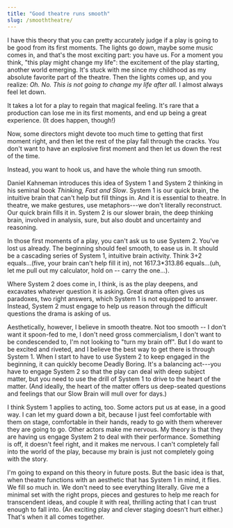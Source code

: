 ```yaml
---
title: "Good theatre runs smooth"
slug: /smooththeatre/
---
```


I have this theory that you can pretty accurately judge if a play is going to be good from its first moments. The lights go down, maybe some music comes in, and that's the most exciting part: you have us. For a moment you think, "this play might change my life": the excitement of the play starting, another world emerging. It's stuck with me since my childhood as my absolute favorite part of the theatre. Then the lights comes up, and you realize: _Oh. No. This is not going to change my life after all._ I almost always feel let down.

It takes a lot for a play to regain that magical feeling. It's rare that a production can lose me in its first moments, and end up being a great experience. (It does happen, though!)

Now, some directors might devote too much time to getting that first moment right, and then let the rest of the play fall through the cracks. You don't want to have an explosive first moment and then let us down the rest of the time.

Instead, you want to hook us, and have the whole thing run smooth.

Daniel Kahneman introduces this idea of System 1 and System 2 thinking in his seminal book _Thinking, Fast and Slow_. System 1 is our quick brain, the intuitive brain that can't help but fill things in. And it is essential to theatre. In theatre, we make gestures, use metaphors---we don't literally reconstruct. Our quick brain fills it in. System 2 is our slower brain, the deep thinking brain, involved in analysis, sure, but also doubt and uncertainty and reasoning.

In those first moments of a play, you can't ask us to use System 2. You've lost us already. The beginning should feel smooth, to ease us in. It should be a cascading series of System 1, intuitive brain activity. Think 3+2 equals...(five, your brain can't help fill it in), not 1617.3\*313.86 equals...(uh, let me pull out my calculator, hold on -- carry the one...).

Where System 2 does come in, I think, is as the play deepens, and excavates whatever question it is asking. Great drama often gives us paradoxes, two right answers, which System 1 is not equipped to answer. Instead, System 2 must engage to help us reason through the difficult questions the drama is asking of us.

Aesthetically, however, I believe in smooth theatre. Not too smooth -- I don't want it spoon-fed to me, I don't need gross commercialism, I don't want to be condescended to, I'm not looking to "turn my brain off". But I do want to be excited and riveted, and I believe the best way to get there is through System 1. When I start to have to use System 2 to keep engaged in the beginning, it can quickly become Deadly Boring. It's a balancing act---you have to engage System 2 so that the play can deal with deep subject matter, but you need to use the drill of System 1 to drive to the heart of the matter. (And ideally, the heart of the matter offers us deep-seated questions and feelings that our Slow Brain will mull over for days.)

I think System 1 applies to acting, too. Some actors put us at ease, in a good way. I can let my guard down a bit, because I just feel comfortable with them on stage, comfortable in their hands, ready to go with them wherever they are going to go. Other actors make me nervous. My theory is that they are having us engage System 2 to deal with their performance. Something is off, it doesn't feel right, and it makes me nervous. I can't completely fall into the world of the play, because my brain is just not completely going with the story.

I'm going to expand on this theory in future posts. But the basic idea is that, when theatre functions with an aesthetic that has System 1 in mind, it flies. We fill so much in. We don't need to see everything literally. Give me a minimal set with the right props, pieces and gestures to help me reach for transcendent ideas, and couple it with real, thrilling acting that I can trust enough to fall into. (An exciting play and clever staging doesn't hurt either.) That's when it all comes together.
